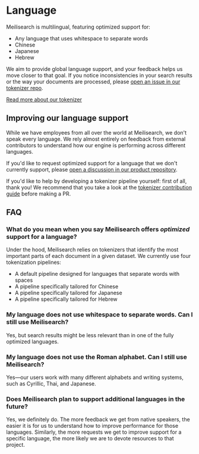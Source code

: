 # Language

Meilisearch is multilingual, featuring optimized support for:

- Any language that uses whitespace to separate words
- Chinese
- Japanese
- Hebrew

We aim to provide global language support, and your feedback helps us move closer to that goal. If you notice inconsistencies in your search results or the way your documents are processed, please [open an issue in our tokenizer repo](https://github.com/meilisearch/charabia/issues/new).

[Read more about our tokenizer](/learn/advanced/tokenization.md)

## Improving our language support

While we have employees from all over the world at Meilisearch, we don't speak every language. We rely almost entirely on feedback from external contributors to understand how our engine is performing across different languages.

If you'd like to request optimized support for a language that we don't currently support, please [open a discussion in our product repository](https://github.com/meilisearch/product/discussions).

If you'd like to help by developing a tokenizer pipeline yourself: first of all, thank you! We recommend that you take a look at the [tokenizer contribution guide](https://github.com/meilisearch/charabia/blob/main/CONTRIBUTING.md) before making a PR.

## FAQ

### What do you mean when you say Meilisearch offers _optimized_ support for a language?

Under the hood, Meilisearch relies on tokenizers that identify the most important parts of each document in a given dataset. We currently use four tokenization pipelines:

- A default pipeline designed for languages that separate words with spaces
- A pipeline specifically tailored for Chinese
- A pipeline specifically tailored for Japanese
- A pipeline specifically tailored for Hebrew

### My language does not use whitespace to separate words. Can I still use Meilisearch?

Yes, but search results might be less relevant than in one of the fully optimized languages.

### My language does not use the Roman alphabet. Can I still use Meilisearch?

Yes—our users work with many different alphabets and writing systems, such as Cyrillic, Thai, and Japanese.

### Does Meilisearch plan to support additional languages in the future?

Yes, we definitely do. The more feedback we get from native speakers, the easier it is for us to understand how to improve performance for those languages. Similarly, the more requests we get to improve support for a specific language, the more likely we are to devote resources to that project.
